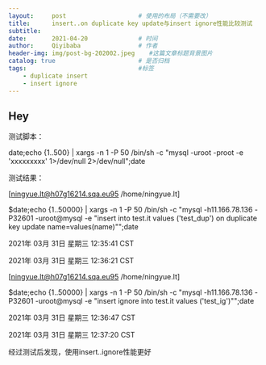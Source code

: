 ```yaml
---
layout:     post                    # 使用的布局（不需要改）
title:      insert..on duplicate key update与insert ignore性能比较测试
subtitle:   
date:       2021-04-20              # 时间
author:     Qiyibaba                # 作者
header-img: img/post-bg-202002.jpeg    #这篇文章标题背景图片
catalog: true                       # 是否归档
tags:                               #标签
    - duplicate insert
    - insert ignore
---
```


## Hey
测试脚本：

date;echo {1..500} | xargs -n 1 -P 50 /bin/sh -c "mysql -uroot -proot -e 'xxxxxxxxx' 1>/dev/null 2>/dev/null";date



测试结果：

[ningyue.lt@h07g16214.sqa.eu95 /home/ningyue.lt]

$date;echo {1..50000} | xargs -n 1 -P 50 /bin/sh -c "mysql -h11.166.78.136 -P32601 -uroot@mysql -e "insert into test.it values ('test_dup') on duplicate key update name=values(name)"";date

2021年 03月 31日 星期三 12:35:41 CST

2021年 03月 31日 星期三 12:36:21 CST

 

[ningyue.lt@h07g16214.sqa.eu95 /home/ningyue.lt]

$date;echo {1..50000} | xargs -n 1 -P 50 /bin/sh -c "mysql -h11.166.78.136 -P32601 -uroot@mysql -e "insert ignore into test.it values ('test_ig')"";date

2021年 03月 31日 星期三 12:36:47 CST

2021年 03月 31日 星期三 12:37:20 CST

 

经过测试后发现，使用insert..ignore性能更好
